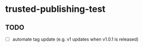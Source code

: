 # trusted-publishing-test

## TODO

- [ ] automate tag update (e.g. v1 updates when v1.0.1 is released)
